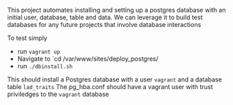 This project automates installing and setting up a postgres database with an initial user, database, table and data. We can leverage it to build test databases
for any future projects that involve database interactions


To test simply
* run `vagrant up`
* Navigate to `cd /var/www/sites/deploy_postgres/
* run `./dbinstall.sh`

This should install a Postgres database with a user `vagrant` and a database table `lad_traits`
The pg_hba.conf should have a vagrant user with trust priviledges to the `vagrant` database
